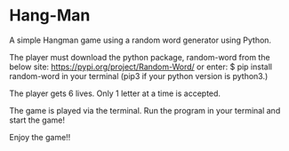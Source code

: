 # Hang-Man
A simple Hangman game using a random word generator using Python.

The player must download the python package, random-word from the below site:
https://pypi.org/project/Random-Word/
or enter: 
$ pip install random-word
in your terminal (pip3 if your python version is python3.)

The player gets 6 lives.
Only 1 letter at a time is accepted. 

The game is played via the terminal.
Run the program in your terminal and start the game!

Enjoy the game!!
